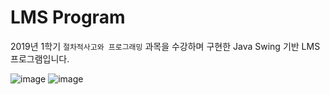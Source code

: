 # LMS Program
2019년 1학기 `절차적사고와 프로그래밍` 과목을 수강하며 구현한 Java Swing 기반 LMS 프로그램입니다.

![image](https://github.com/parkcoldroad/ProceduralProject/assets/55132026/42eee94c-8f38-456b-b064-83567cdcc31c)
![image](https://github.com/parkcoldroad/ProceduralProject/assets/55132026/1a08f03f-745c-473b-adcc-077be80d0040)
